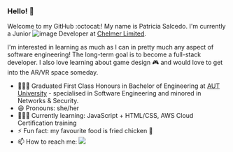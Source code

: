 ### Hello! 👋
Welcome to my GitHub :octocat:! My name is Patricia Salcedo. I'm currently a Junior ![image]({https://img.shields.io/badge/Java-ED8B00?style=for-the-badge&logo=java&logoColor=white}) Developer at [Chelmer Limited](https://chelmer.co/).

I'm interested in learning as much as I can in pretty much any aspect of software engineering! The long-term goal is to become a full-stack developer.
I also love learning about game design 🎮 and would love to get into the AR/VR space someday.

- 👩🏽‍🎓 Graduated First Class Honours in Bachelor of Engineering at [AUT University](https://www.aut.ac.nz/) - specialised in Software Engineering and minored in Networks & Security.
- 😄 Pronouns: she/her
- 👩🏽‍💻 Currently learning: JavaScript + HTML/CSS, AWS Cloud Certification training
- ⚡ Fun fact: my favourite food is fried chicken 🍗
- 📫 How to reach me: <img src="{https://img.shields.io/badge/LinkedIn-0077B5?style=for-the-badge&logo=linkedin&logoColor=white}" />

<!--
**patsalcedo/patsalcedo** is a ✨ _special_ ✨ repository because its `README.md` (this file) appears on your GitHub profile.
-->
